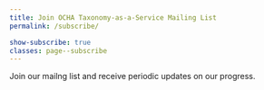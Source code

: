 ```yaml
---
title: Join OCHA Taxonomy-as-a-Service Mailing List
permalink: /subscribe/

show-subscribe: true
classes: page--subscribe
---
```


Join our mailng list and receive periodic updates on our progress.
